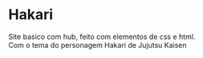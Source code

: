 # Hakari
Site basico com  hub, feito com elementos de css e html. <br>
Com o tema do personagem Hakari de Jujutsu Kaisen 
